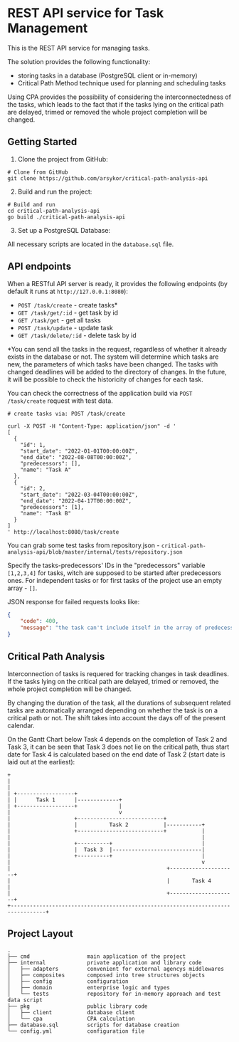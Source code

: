 # REST API service for Task Management

This is the REST API service for managing tasks. 

The solution provides the following functionality:

* storing tasks in a database (PostgreSQL client or in-memory)
* Critical Path Method technique used for planning and scheduling tasks
 
Using CPA provides the possibility of considering the interconnectedness of the tasks, which leads to the fact that if the tasks lying on the critical path are delayed, trimed or removed the whole project completion will be changed.

## Getting Started
1. Clone the project from GitHub:

```shell
# Clone from GitHub
git clone https://github.com/arsykor/critical-path-analysis-api
```

2. Build and run the project:

```shell
# Build and run
cd critical-path-analysis-api
go build ./critical-path-analysis-api
```

3. Set up a PostgreSQL Database:

All necessary scripts are located in the `database.sql` file.

## API endpoints

When a RESTful API server is ready, it provides the following endpoints (by default it runs at `http://127.0.0.1:8080`):

* `POST /task/create` - create tasks*
* `GET /task/get/:id` - get task by id
* `GET /task/get` - get all tasks
* `POST /task/update` - update task
* `GET /task/delete/:id` - delete task by id

*You can send all the tasks in the request, regardless of whether it already exists in the database or not. The system will determine which tasks are new, the parameters of which tasks have been changed. The tasks with changed deadlines will be added to the directory of changes. In the future, it will be possible to check the historicity of changes for each task.

You can check the correctness of the application build via `POST /task/create` request with test data.

```shell
# create tasks via: POST /task/create

curl -X POST -H "Content-Type: application/json" -d '
[
  {
    "id": 1,
    "start_date": "2022-01-01T00:00:00Z",
    "end_date": "2022-08-08T00:00:00Z",
    "predecessors": [],
    "name": "Task A"
  },
  {
    "id": 2,
    "start_date": "2022-03-04T00:00:00Z",
    "end_date": "2022-04-17T00:00:00Z",
    "predecessors": [1],
    "name": "Task B"
  }
]
' http://localhost:8080/task/create
```
You can grab some test tasks from repository.json - `critical-path-analysis-api/blob/master/internal/tests/repository.json`

Specify the tasks-predecessors' IDs in the "predecessors" variable `[1,2,3,4]` for tasks, witch are supposed to be started after predecessors ones. For independent tasks or for first tasks of the project use an empty array - `[]`.

JSON response for failed requests looks like:

```json
{
    "code": 400,
    "message": "the task can't include itself in the array of predecessors, task id: 2"
}
```

## Critical Path Analysis

Interconnection of tasks is requered for tracking changes in task deadlines. If the tasks lying on the critical path are delayed, trimed or removed,  the whole project completion will be changed.

By changing the duration of the task, all the durations of subsequent related tasks are automatically arranged depending on whether the task is on a critical path or not. The shift takes into account the days off of the present calendar.

On the Gantt Chart below Task 4 depends on the completion of Task 2 and Task 3, it can be seen that Task 3 does not lie on the critical path, thus start date for Task 4 is calculated based on the end date of Task 2 (start date is laid out at the earliest):

``` 
+
|                                                                                        
|                                                                                        
| +------------------+                                                                   
| |      Task 1      |-------------+                                                     
| +------------------+             |                                                     
|                                  v                                                     
|                    +---------------------------+                                       
|                    |          Task 2           |-----------+                           
|                    +---------------------------+           |                           
|                                                            |                           
|                    +----------+                            |                           
|                    |  Task 3  |----------------------------|                           
|                    +----------+                            |                           
|                                                            v                           
|                                                 +---------------------+                
|                                                 |       Task 4        |                
|                                                 +---------------------+                
+---------------------------------------------------------------------------------+
```

## Project Layout
 
```
.
├── cmd                  main application of the project
├── internal             private application and library code
│   ├── adapters         convenient for external agencys middlewares
│   ├── composites       composed into tree structures objects
│   ├── config           configuration
│   ├── domain           enterprise logic and types
│   └── tests            repository for in-memory approach and test data script
├── pkg                  public library code
│   ├── client           database client
│   └── cpa              CPA calculation
├── database.sql         scripts for database creation
└── config.yml           configuration file
```

